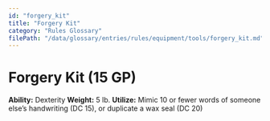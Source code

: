 ```yaml
---
id: "forgery_kit"
title: "Forgery Kit"
category: "Rules Glossary"
filePath: "/data/glossary/entries/rules/equipment/tools/forgery_kit.md"
---
```

# Forgery Kit (15 GP)
**Ability:** Dexterity 
**Weight:** 5 lb.
**Utilize:** Mimic 10 or fewer words of someone else’s handwriting (DC 15), or duplicate a wax seal (DC 20)